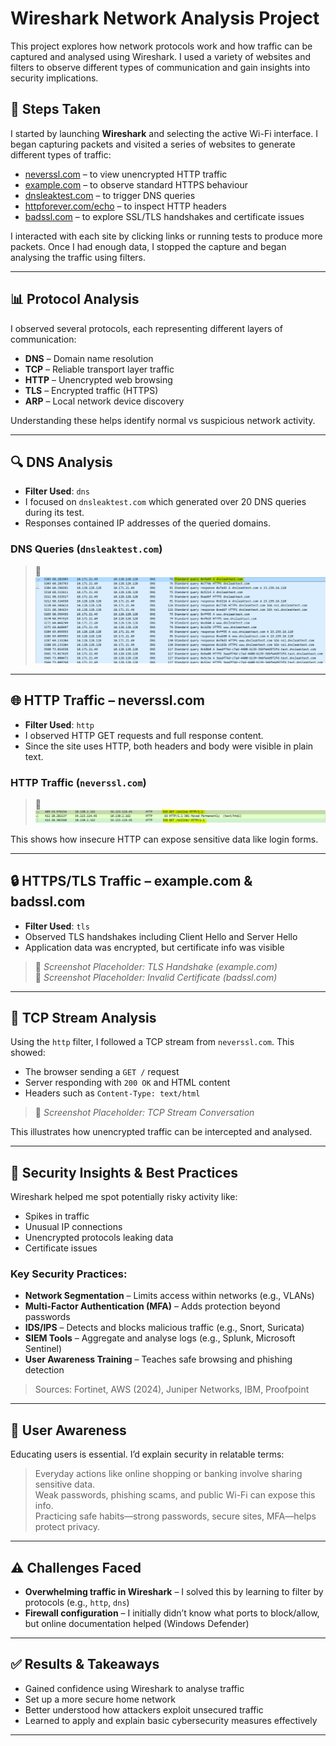 # Wireshark Network Analysis Project

This project explores how network protocols work and how traffic can be captured and analysed using Wireshark. I used a variety of websites and filters to observe different types of communication and gain insights into security implications.

## 🧪 Steps Taken

I started by launching **Wireshark** and selecting the active Wi-Fi interface. I began capturing packets and visited a series of websites to generate different types of traffic:

- [neverssl.com](http://neverssl.com) – to view unencrypted HTTP traffic  
- [example.com](https://example.com) – to observe standard HTTPS behaviour  
- [dnsleaktest.com](https://dnsleaktest.com) – to trigger DNS queries  
- [httpforever.com/echo](http://httpforever.com/echo) – to inspect HTTP headers  
- [badssl.com](https://badssl.com) – to explore SSL/TLS handshakes and certificate issues  

I interacted with each site by clicking links or running tests to produce more packets. Once I had enough data, I stopped the capture and began analysing the traffic using filters.

---

## 📊 Protocol Analysis

I observed several protocols, each representing different layers of communication:

- **DNS** – Domain name resolution  
- **TCP** – Reliable transport layer traffic  
- **HTTP** – Unencrypted web browsing  
- **TLS** – Encrypted traffic (HTTPS)  
- **ARP** – Local network device discovery  

Understanding these helps identify normal vs suspicious network activity.

---

## 🔍 DNS Analysis

- **Filter Used**: `dns`  
- I focused on `dnsleaktest.com` which generated over 20 DNS queries during its test.  
- Responses contained IP addresses of the queried domains.
   
### DNS Queries (`dnsleaktest.com`)
> 📸 ![DNS Queries](screenshots/dns_queries.png)

---

## 🌐 HTTP Traffic – neverssl.com

- **Filter Used**: `http`  
- I observed HTTP GET requests and full response content.  
- Since the site uses HTTP, both headers and body were visible in plain text.
### HTTP Traffic (`neverssl.com`)
> 📸 ![HTTP GET Response](screenshots/http_get_response.png)

This shows how insecure HTTP can expose sensitive data like login forms.

---

## 🔒 HTTPS/TLS Traffic – example.com & badssl.com

- **Filter Used**: `tls`  
- Observed TLS handshakes including Client Hello and Server Hello  
- Application data was encrypted, but certificate info was visible  

> 📸 _Screenshot Placeholder: TLS Handshake (example.com)_  
> 📸 _Screenshot Placeholder: Invalid Certificate (badssl.com)_

---

## 📡 TCP Stream Analysis

Using the `http` filter, I followed a TCP stream from `neverssl.com`. This showed:

- The browser sending a `GET /` request  
- Server responding with `200 OK` and HTML content  
- Headers such as `Content-Type: text/html`  

> 📸 _Screenshot Placeholder: TCP Stream Conversation_

This illustrates how unencrypted traffic can be intercepted and analysed.

---

## 🔐 Security Insights & Best Practices

Wireshark helped me spot potentially risky activity like:

- Spikes in traffic  
- Unusual IP connections  
- Unencrypted protocols leaking data  
- Certificate issues  

### Key Security Practices:

- **Network Segmentation** – Limits access within networks (e.g., VLANs)  
- **Multi-Factor Authentication (MFA)** – Adds protection beyond passwords  
- **IDS/IPS** – Detects and blocks malicious traffic (e.g., Snort, Suricata)  
- **SIEM Tools** – Aggregate and analyse logs (e.g., Splunk, Microsoft Sentinel)  
- **User Awareness Training** – Teaches safe browsing and phishing detection  

> Sources: Fortinet, AWS (2024), Juniper Networks, IBM, Proofpoint

---

## 🧠 User Awareness

Educating users is essential. I’d explain security in relatable terms:

> Everyday actions like online shopping or banking involve sharing sensitive data.  
> Weak passwords, phishing scams, and public Wi-Fi can expose this info.  
> Practicing safe habits—strong passwords, secure sites, MFA—helps protect privacy.

---

## ⚠️ Challenges Faced

- **Overwhelming traffic in Wireshark** – I solved this by learning to filter by protocols (e.g., `http`, `dns`)  
- **Firewall configuration** – I initially didn’t know what ports to block/allow, but online documentation helped (Windows Defender)

---

## ✅ Results & Takeaways

- Gained confidence using Wireshark to analyse traffic  
- Set up a more secure home network  
- Better understood how attackers exploit unsecured traffic  
- Learned to apply and explain basic cybersecurity measures effectively  

---
